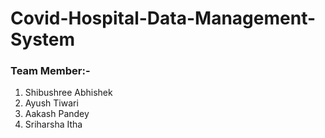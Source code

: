 # Covid-Hospital-Data-Management-System

### Team Member:-
1. Shibushree Abhishek
2. Ayush Tiwari
3. Aakash Pandey
4. Sriharsha Itha
